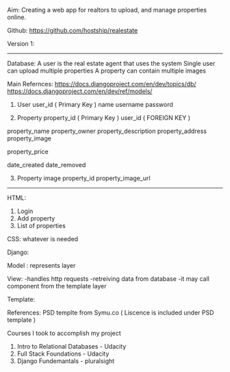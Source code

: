 Aim:
Creating a web app for realtors to upload, and manage properties online.

Github:
https://github.com/hostship/realestate






Version 1:



-------------------------------------- 

Database:
A user is the real estate agent that uses the system
Single user can upload multiple properties
A property can contain multiple images

Main Refernces:
https://docs.djangoproject.com/en/dev/topics/db/
https://docs.djangoproject.com/en/dev/ref/models/


1) User
user_id ( Primary Key )
name
username
password




2) Property
property_id ( Primary Key )
user_id (  FOREIGN KEY )

property_name
property_owner
property_description
property_address
property_image

property_price

date_created
date_removed



3) Property image
property_id
property_image_url

-------------------------------------- 






HTML:
1) Login
2) Add property
3) List of properties

CSS:
whatever is needed





Django:

Model : represents layer

View:
-handles http requests
-retreiving data from database
-it may call component from the template layer

Template:









References:
PSD templte from Symu.co ( Liscence is included under PSD template )



Courses I took to accomplish my project

1) Intro to Relational Databases - Udacity 
2) Full Stack Foundations - Udacity 
3) Django Fundemantals - pluralsight
